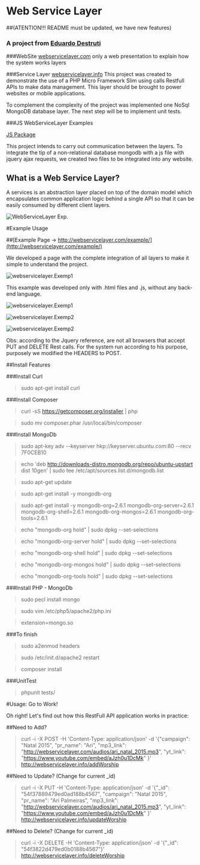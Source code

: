 # Web Service Layer

##(ATENTION!!! README must be updated, we have new features)
### A project from [Eduardo Destruti](http://destruti.com/)

###WebSite [webservicelayer.com](http://webservicelayer.com/)
only a web presentation to explain how the system works layers

###Service Layer [webservicelayer.info](http://webservicelayer.info/)
This project was created to demonstrate the use of a PHP Micro Framework Slim using calls Restfull APIs to make data management.
This layer should be brought to power websites or mobile applications.

To complement the complexity of the project was implemented one NoSql MongoDB database layer.
The next step will be to implement unit tests.

###JS WebServiceLayer Examples

[JS Package](http://webservicelayer.com/js/church/)

This project intends to carry out communication between the layers.
To integrate the tip of a non-relational database mongodb with a js file with jquery ajax requests, we created two files to be integrated into any website.


## What is a Web Service Layer?

A services is an abstraction layer placed on top of the domain model which encapsulates common application logic behind a single API so that it can be easily consumed by different client layers.

![WebServiceLayer Exp.](http://webservicelayer.com/img/WebServiceLayer_explanation.png)

#Example Usage

##[Example Page -> http://webservicelayer.com/example/](http://webservicelayer.com/example/)

We developed a page with the complete integration of all layers to make it simple to understand the project.

![webservicelayer.Exemp1](http://webservicelayer.com/img/html.png)

This example was developed only with .html files and .js, without any back-end language.

![webservicelayer.Exemp1](http://webservicelayer.com/img/ex_1.png)

![webservicelayer.Exemp2](http://webservicelayer.com/img/ex_2.png)

![webservicelayer.Exemp2](http://webservicelayer.com/img/ex_3.png)

Obs: according to the Jquery reference, are not all browsers that accept PUT and DELETE Rest calls. For the system run according to his purpose, purposely we modified the HEADERS to POST.

##Install Features

###Install Curl
> sudo apt-get install curl

###Install Composer
> curl -sS https://getcomposer.org/installer | php

> sudo mv composer.phar /usr/local/bin/composer


###Install MongoDb
> sudo apt-key adv --keyserver hkp://keyserver.ubuntu.com:80 --recv 7F0CEB10

> echo 'deb http://downloads-distro.mongodb.org/repo/ubuntu-upstart dist 10gen' | sudo tee /etc/apt/sources.list.d/mongodb.list

> sudo apt-get update

> sudo apt-get install -y mongodb-org

> sudo apt-get install -y mongodb-org=2.6.1 mongodb-org-server=2.6.1 mongodb-org-shell=2.6.1 mongodb-org-mongos=2.6.1 mongodb-org-tools=2.6.1

> echo "mongodb-org hold" | sudo dpkg --set-selections

> echo "mongodb-org-server hold" | sudo dpkg --set-selections

> echo "mongodb-org-shell hold" | sudo dpkg --set-selections

> echo "mongodb-org-mongos hold" | sudo dpkg --set-selections

> echo "mongodb-org-tools hold" | sudo dpkg --set-selections

###Install PHP - MongoDb
> sudo pecl install mongo

> sudo vim /etc/php5/apache2/php.ini

> extension=mongo.so

###To finish
> sudo a2enmod headers

> sudo /etc/init.d/apache2 restart

> composer install

###UnitTest

>phpunit tests/



#Usage: Go to Work!

Oh right! Let's find out how this RestFull API application works in practice:

##Need to Add?
> curl -i -X POST -H 'Content-Type: application/json' -d '{"campaign": "Natal 2015", "pr_name": "Ari", "mp3_link": "http://webservicelayer.com/audios/ari_natal_2015.mp3", "yt_link": "https://www.youtube.com/embed/aJzh0u1DcMk" }' http://webservicelayer.info/addWorship

##Need to Update? (Change for current _id)
> curl -i -X PUT -H 'Content-Type: application/json' -d '{"_id": "54f37889479ed0ad188b4567", "campaign": "Natal 2015", "pr_name": "Ari Palmeiras", "mp3_link": "http://webservicelayer.com/audios/ari_natal_2015.mp3", "yt_link": "https://www.youtube.com/embed/aJzh0u1DcMk" }' http://webservicelayer.info/updateWorship

##Need to Delete? (Change for current _id)
> curl -i -X DELETE -H 'Content-Type: application/json' -d '{"_id": "54f3822d479ed0b0188b4567"}' http://webservicelayer.info/deleteWorship